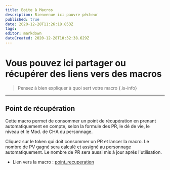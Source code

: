 ```yaml
---
title: Boite à Macros
description: Bienvenue ici pauvre pêcheur
published: true
date: 2020-12-28T11:26:18.853Z
tags: 
editor: markdown
dateCreated: 2020-12-28T10:32:38.629Z
---
```


# Vous pouvez ici partager ou récupérer des liens vers des macros
> Pensez à bien expliquer à quoi sert votre macro
{.is-info}


---
## Point de récupération
Cette macro permet de consommer un point de récupération en prenant automatiquement en compte, selon la formule des PR, le dé de vie, le niveau et le Mod. de CHA du personnage.

Cliquez sur le token qui doit consommer un PR et lancer la macro. Le nombre de PV gagné sera calculé et assigné au personnage automatiquement. Le nombre de PR sera aussi mis à jour après l'utilisation.

- Lien vers la macro : [point_recuperation](https://github.com/BlahBlah314/COF-Macros/blob/main/point_recuperation.js)
